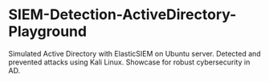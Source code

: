 # SIEM-Detection-ActiveDirectory-Playground
Simulated Active Directory with ElasticSIEM on Ubuntu server. Detected and prevented attacks using Kali Linux. Showcase for robust cybersecurity in AD.
